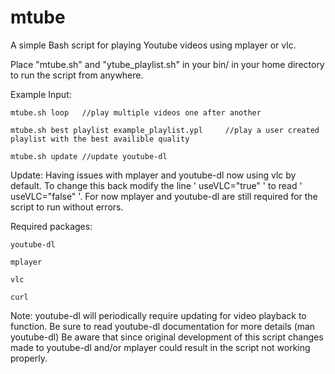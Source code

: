 mtube
=====

A simple Bash script for playing Youtube videos using mplayer or vlc.

Place "mtube.sh" and "ytube_playlist.sh" in your bin/ in your home directory to run the script from anywhere.

Example Input:

    mtube.sh loop 	//play multiple videos one after another

    mtube.sh best playlist example_playlist.ypl		//play a user created playlist with the best availible quality

    mtube.sh update	//update youtube-dl

Update: Having issues with mplayer and youtube-dl now using vlc by default. To change this back modify the line ' useVLC="true" ' to read ' useVLC="false" '. For now mplayer and youtube-dl are still required for the script to run without errors.


Required packages:
    
    youtube-dl
    
    mplayer

    vlc
    
    curl

Note:
    youtube-dl will periodically require updating for video playback to function. Be sure to read youtube-dl documentation for more details (man youtube-dl)
    Be aware that since original development of this script changes made to youtube-dl and/or mplayer could result in the script not working properly.  
